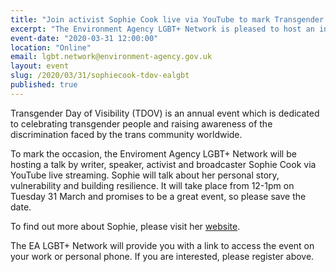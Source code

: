 ```yaml
---
title: "Join activist Sophie Cook live via YouTube to mark Transgender Day of Visibility"
excerpt: "The Environment Agency LGBT+ Network is pleased to host an informative talk with Sophie Cook." 
event-date: "2020-03-31 12:00:00"
location: "Online"
email: lgbt.network@environment-agency.gov.uk
layout: event
slug: /2020/03/31/sophiecook-tdov-ealgbt
published: true
---
```


Transgender Day of Visibility (TDOV) is an annual event which is dedicated to celebrating transgender people and raising awareness of the discrimination faced by the trans community worldwide.

To mark the occasion, the Enviroment Agency LGBT+ Network will be hosting a talk by writer, speaker, activist and broadcaster Sophie Cook via YouTube live streaming.  Sophie will talk about her personal story, vulnerability and building resilience.  It will take place from 12-1pm on Tuesday 31 March and promises to be a great event, so please save the date.  

To find out more about Sophie, please visit her [website](http://www.sophiecook.me.uk/).

The EA LGBT+ Network will provide you with a link to access the event on your work or personal phone. If you are interested, please register above.
